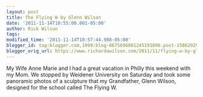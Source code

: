 ```yaml
---
layout: post
title: The Flying W by Glenn Wilson
date: '2011-11-14T10:55:00.001-05:00'
author: Rick Wilson
tags: 
modified_time: '2011-11-14T10:57:44.988-05:00'
blogger_id: tag:blogger.com,1999:blog-8675696861245191896.post-1586292911517869957
blogger_orig_url: https://www.richardawilson.com/2011/11/flying-w-by-glenn-wilson.html
---
```


My Wife Anne Marie and I had a great vacation in Philly this weekend with my Mom.  We stopped by Weidener University on Saturday and took some panoramic photos of a sculpture that my Grandfather, Glenn Wilson, designed for the school called The Flying W.

